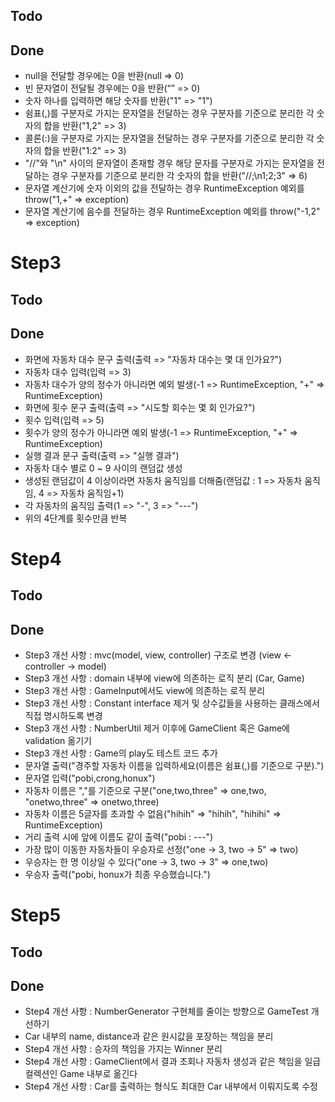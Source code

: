 ## Todo

## Done
- null을 전달할 경우에는 0을 반환(null => 0)
- 빈 문자열이 전달될 경우에는 0을 반환(“” => 0)
- 숫자 하나를 입력하면 해당 숫자를 반환("1" => "1")
- 쉼표(,)를 구분자로 가지는 문자열을 전달하는 경우 구분자를 기준으로 분리한 각 숫자의 합을 반환("1,2" => 3)
- 콜론(:)을 구분자로 가지는 문자열을 전달하는 경우 구분자를 기준으로 분리한 각 숫자의 합을 반환("1:2" => 3)
- "//"와 "\n" 사이의 문자열이 존재할 경우 해당 문자를 구분자로 가지는 문자열을 전달하는 경우 구분자를 기준으로 분리한 각 숫자의 합을 반환("//;\n1;2;3" => 6)
- 문자열 계산기에 숫자 이외의 값을 전달하는 경우 RuntimeException 예외를 throw("1,+" => exception)
- 문자열 계산기에 음수를 전달하는 경우 RuntimeException 예외를 throw("-1,2" => exception)

# Step3

## Todo

## Done
- 화면에 자동차 대수 문구 출력(출력 => "자동차 대수는 몇 대 인가요?")
- 자동차 대수 입력(입력 => 3)
- 자동차 대수가 양의 정수가 아니라면 예외 발생(-1 => RuntimeException, "+" => RuntimeException)
- 화면에 횟수 문구 출력(출력 => "시도할 회수는 몇 회 인가요?")
- 횟수 입력(입력 => 5)
- 횟수가 양의 정수가 아니라면 예외 발생(-1 => RuntimeException, "+" => RuntimeException)
- 실행 결과 문구 출력(출력 => "실행 결과")
- 자동차 대수 별로 0 ~ 9 사이의 랜덤값 생성
- 생성된 랜덤값이 4 이상이라면 자동차 움직임를 더해줌(랜덤값 : 1 => 자동차 움직임, 4 => 자동차 움직임+1)
- 각 자동차의 움직임 출력(1 => "-", 3 => "---")
- 위의 4단계를 횟수만큼 반복

# Step4

## Todo

## Done
- Step3 개선 사항 : mvc(model, view, controller) 구조로 변경 (view <- controller -> model)
- Step3 개선 사항 : domain 내부에 view에 의존하는 로직 분리 (Car, Game)
- Step3 개선 사항 : GameInput에서도 view에 의존하는 로직 분리
- Step3 개선 사항 : Constant interface 제거 및 상수값들을 사용하는 클래스에서 직접 명시하도록 변경
- Step3 개선 사항 : NumberUtil 제거 이후에 GameClient 혹은 Game에 validation 옮기기
- Step3 개선 사항 : Game의 play도 테스트 코드 추가
- 문자열 출력("경주할 자동차 이름을 입력하세요(이름은 쉼표(,)를 기준으로 구분).")
- 문자열 입력("pobi,crong,honux")
- 자동차 이름은 ","를 기준으로 구분("one,two,three" => one,two, "onetwo,three" => onetwo,three)
- 자동차 이름은 5글자를 초과할 수 없음("hihih" => "hihih", "hihihi" => RuntimeException)
- 거리 출력 시에 앞에 이름도 같이 출력("pobi : ---")
- 가장 많이 이동한 자동차들이 우승자로 선정("one -> 3, two -> 5" => two)
- 우승자는 한 명 이상일 수 있다("one -> 3, two -> 3" => one,two)
- 우승자 출력("pobi, honux가 최종 우승했습니다.")

# Step5

## Todo

## Done
- Step4 개선 사항 : NumberGenerator 구현체를 줄이는 방향으로 GameTest 개선하기
- Car 내부의 name, distance과 같은 원시값을 포장하는 책임을 분리 
- Step4 개선 사항 : 승자의 책임을 가지는 Winner 분리
- Step4 개선 사항 : GameClient에서 결과 조회나 자동차 생성과 같은 책임을 일급 컬렉션인 Game 내부로 옮긴다
- Step4 개선 사항 : Car를 출력하는 형식도 최대한 Car 내부에서 이뤄지도록 수정
